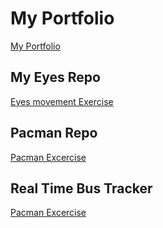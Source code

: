 # My Portfolio
<a href="http://Shushu2023.github.io">My Portfolio</a>
## My Eyes Repo
<a href="http://Shushu2023.github.io/Eye_Movement">Eyes movement Exercise</a>
## Pacman Repo
<a href ="http://Shushu2023.github.io/Factory-for-PacMen">Pacman Excercise</a>
## Real Time Bus Tracker
<a href ="http://Shushu2023.github.io/">Pacman Excercise</a>

